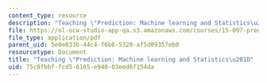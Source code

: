 ```yaml
---
content_type: resource
description: "Teaching \"Prediction: Machine learning and Statistics\u201D"
file: https://ol-ocw-studio-app-qa.s3.amazonaws.com/courses/15-097-prediction-machine-learning-and-statistics-spring-2012/75c8fbbffcd56165e94003eed6f154da_TeachingPaper.pdf
file_type: application/pdf
parent_uid: 5e0e033b-44c4-f6b8-5320-af5d09357eb0
resourcetype: Document
title: "Teaching \"Prediction: Machine learning and Statistics\u201D"
uid: 75c8fbbf-fcd5-6165-e940-03eed6f154da
---
```

